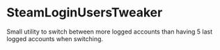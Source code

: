 # SteamLoginUsersTweaker
Small utility to switch between more logged accounts than having 5 last logged accounts when switching.
